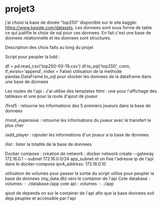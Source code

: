 # projet3


j'ai  choisi la base de donée "top250" disponible sur le site kaggle: https://www.kaggle.com/datasets. Les donnees sont sous forme de table ce qui justifie le choix de sql pour ces donnees. En fait c'est une base de donnees relationnelle et les donnees sont structures.

Description des choix faits au long du projet

Script pour peupler la bdd : 

df = pd.read_csv('top250-00-19.csv')
df.to_sql('top250', conn, if_exists='append', index = False)
utilisation de la methode pandas.DataFrame.to_sql pour stocker les donnees de la dataframe dans une base de donnees


Les routes de l'api :  J'ai utilise des templates html : une pour l'affichage des tableaux et une pour la route d'ajout de joueur 

/first5 : retourne les informations des 5 premiers joueurs dans la base de donnees 

/most_expensive : retourne les informations du joueur avec le transfert le plus cher

/add_player : rajouter les informations d'un joueur a la base de donnees

/list : lister la totalite de la base de donnees 

Docker compose :
creation de network :
docker network create --gateway 172.16.0.1 --subnet 172.16.0.0/24 app_subnet
et on fixe l'adresse ip de l'api dans le docker-compose ipv4_address: 172.16.0.10

utilisation de volumes pour passer la sortie du script utilise pour peupler la base de donnees (my_data.db) vers le container de l'api
Cote database :
  volumes:
            - ./database:/app
cote api :
  volumes:
            - .:/app
            
ajout de depends on sur le container de l'api afin que la base donnees soit deja peuplee et accessible par l'api
